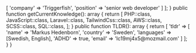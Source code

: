 <?php

namespace MarkusHedenborn;

class About extends Me
{
    public function getCurrentWorkplace(): array
    {
        return [
            'workplace' => [
                'company' => 'Triggerfish',
                'position' => 'senior web developer'         
            ]
        ];
    }

    public function getCurrentKnowledge(): array
    {
        return [
            PHP::class,
            JavaScript::class,
            Laravel::class,
            TailwindCss::class,
            AWS::class,
						SCSS::class,
						SQL::class,
        ];
    }

    public function TLDR(): array
    {
        return [
            'tldr' => [
								'name' => 'Markus Hedenborn',
                'country' => 'Sweden',
								'languages' => [Swedish, English],
                'ADHD' => true,
								'email' => 'lc19mj4x5@mozmail.com'
            ]
        ];
    }
}
